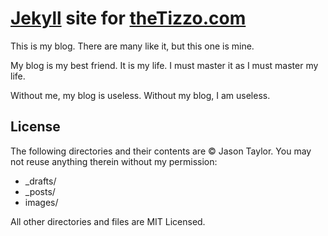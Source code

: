 # [Jekyll](https://github.com/jekyll/jekyll) site for [theTizzo.com](https://thetizzo.com)

This is my blog. There are many like it, but this one is mine.

My blog is my best friend. It is my life. I must master it as I must master my life.

Without me, my blog is useless. Without my blog, I am useless.

## License
The following directories and their contents are © Jason Taylor. You may not reuse anything therein without my permission:

* _drafts/
* _posts/
* images/

All other directories and files are MIT Licensed.
